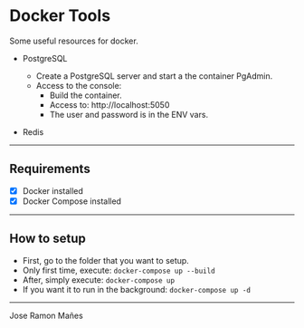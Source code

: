 # Docker Tools

Some useful resources for docker.

- PostgreSQL
  - Create a PostgreSQL server and start a the container PgAdmin.
  - Access to the console:
    - Build the container.
    - Access to: http://localhost:5050
    - The user and password is in the ENV vars.

- Redis

---

## Requirements
- [x] Docker installed
- [x] Docker Compose installed

---

## How to setup

- First, go to the folder that you want to setup.
- Only first time, execute: `docker-compose up --build`
- After, simply execute: `docker-compose up`
- If you want it to run in the background: `docker-compose up -d`

---

Jose Ramon Mañes
